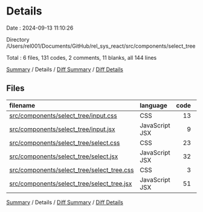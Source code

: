 # Details

Date : 2024-09-13 11:10:26

Directory /Users/rel001/Documents/GitHub/rel_sys_react/src/components/select_tree

Total : 6 files,  131 codes, 2 comments, 11 blanks, all 144 lines

[Summary](results.md) / Details / [Diff Summary](diff.md) / [Diff Details](diff-details.md)

## Files
| filename | language | code | comment | blank | total |
| :--- | :--- | ---: | ---: | ---: | ---: |
| [src/components/select_tree/input.css](/src/components/select_tree/input.css) | CSS | 13 | 0 | 0 | 13 |
| [src/components/select_tree/input.jsx](/src/components/select_tree/input.jsx) | JavaScript JSX | 9 | 0 | 0 | 9 |
| [src/components/select_tree/select.css](/src/components/select_tree/select.css) | CSS | 23 | 0 | 2 | 25 |
| [src/components/select_tree/select.jsx](/src/components/select_tree/select.jsx) | JavaScript JSX | 32 | 0 | 1 | 33 |
| [src/components/select_tree/select_tree.css](/src/components/select_tree/select_tree.css) | CSS | 3 | 0 | 0 | 3 |
| [src/components/select_tree/select_tree.jsx](/src/components/select_tree/select_tree.jsx) | JavaScript JSX | 51 | 2 | 8 | 61 |

[Summary](results.md) / Details / [Diff Summary](diff.md) / [Diff Details](diff-details.md)